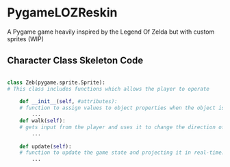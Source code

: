 # PygameLOZReskin
A Pygame game heavily inspired by the Legend Of Zelda but with custom sprites (WIP)

## Character Class Skeleton Code
```py

class Zeb(pygame.sprite.Sprite):
# This class includes functions which allows the player to operate
    
    def __init__(self, #attributes):
    # function to assign values to object properties when the object is being created
        ...
    def walk(self):
    # gets input from the player and uses it to change the direction of the character
        ...
    
    def update(self):
    # function to update the game state and projecting it in real-time. AKA moving the character, stabbing the baddies
        ...
        
```
